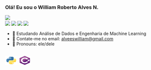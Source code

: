 ### Olá! Eu sou o William Roberto Alves N.

<div align="left">
  <a href="https://github.com/soueuowilliam">
  <img height="190em" src="https://github-readme-stats.vercel.app/api?username=soueuowilliam&show_icons=False&theme=dracula&include_all_commits=true&count_private=true"/>
</div>

<div> 
  <a href="https://www.instagram.com/williamrobeerto/" target="_blank"><img src="https://img.shields.io/badge/-Instagram-%23E4405F?style=for-the-badge&logo=instagram&logoColor=white" target="_blank"></a>
 <a href="https://discord.gg/wagxzStdcR" target="_blank"><img src="https://img.shields.io/badge/Discord-7289DA?style=for-the-badge&logo=discord&logoColor=white" target="_blank"></a> 
  <a href = "mailto:alveeswilliam@gmail.com"><img src="https://img.shields.io/badge/-Gmail-%23333?style=for-the-badge&logo=gmail&logoColor=white" target="_blank"></a>
  <a href="https://www.linkedin.com/in/william-roberto-alves-nasc-8a1883210/" target="_blank"><img src="https://img.shields.io/badge/-LinkedIn-%230077B5?style=for-the-badge&logo=linkedin&logoColor=white" target="_blank"></a> 
  
</div>

- 🧠 Estudando Análise de Dados e Engenharia de Machine Learning
- 📧 Contate-me no email: alveeswilliam@gmail.com
- 👦 Pronouns: ele/dele

<div style="display: inline_block"><br>
  <img align="center" alt="Rafa-Js" height="30" width="40" src="https://raw.githubusercontent.com/devicons/devicon/master/icons/python/python-original.svg">
  <img align="center" alt="Rafa-Csharp" height="30" width="40" src="https://raw.githubusercontent.com/devicons/devicon/master/icons/csharp/csharp-original.svg">
</div>
